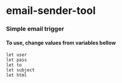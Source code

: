 # email-sender-tool

### Simple email trigger

#### To use, change values from variables bellow 

```
let user
let pass
let to
let subject
let html
```
